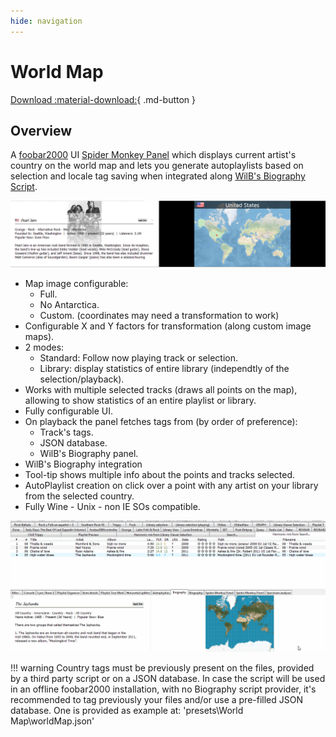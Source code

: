 ```yaml
---
hide: navigation
---
```


# World Map

[Download :material-download:](https://github.com/regorxxx/World-Map-SMP){ .md-button }

## Overview

A [foobar2000](https://www.foobar2000.org/) UI 
[Spider Monkey Panel](https://theqwertiest.github.io/foo_spider_monkey_panel/) 
which displays current artist's country on the world map and lets you generate 
autoplaylists based on selection and locale tag saving when integrated along
 [WilB's Biography Script](https://github.com/Wil-B/Biography).

![World Map UI](../images/wm_ui.png)
 
- Map image configurable:
	- Full.
	- No Antarctica.
	- Custom. (coordinates may need a transformation to work)
- Configurable X and Y factors for transformation (along custom image maps).
- 2 modes:
	- Standard: Follow now playing track or selection.
	- Library: display statistics of entire library (independtly of the selection/playback).
- Works with multiple selected tracks (draws all points on the map), allowing to show statistics of an entire playlist or library.
- Fully configurable UI.
- On playback the panel fetches tags from (by order of preference):
	- Track's tags.
	- JSON database.
	- WilB's Biography panel.
- WilB's Biography integration
- Tool-tip shows multiple info about the points and tracks selected.
- AutoPlaylist creation on click over a point with any artist on your library from the selected country.
- Fully Wine - Unix - non IE SOs compatible.

![World Map usage](../images/wm.gif)

!!! warning
	Country tags must be previously present on the files, provided by a third party
	script or on a JSON database. In case the script will be used in an offline
	foobar2000 installation, with no Biography script provider, it's recommended to
	tag previously your files and/or use a pre-filled JSON database. One is provided
	as example at: 'presets\World Map\worldMap.json'